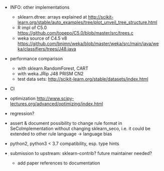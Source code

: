 - INFO: other implementations
    - sklearn.dtree: arrays explained at <http://scikit-learn.org/stable/auto_examples/tree/plot_unveil_tree_structure.html>
    - R impl of C5.0 <https://github.com/topepo/C5.0/blob/master/src/trees.c>
    - weka source of C4.5 v8 <https://github.com/bnjmn/weka/blob/master/weka/src/main/java/weka/classifiers/trees/J48.java>

- performance comparison
    - with sklearn.RandomForest, CART
    - with weka.JRip J48 PRISM CN2
    - test data sets: <http://scikit-learn.org/stable/datasets/index.html>

- CI
- optimization <http://www.scipy-lectures.org/advanced/optimizing/index.html>

- regression?
- assert & document possibility to change rule format in SeCoImplementation
    without changing sklearn_seco, i.e. it could be extended to other rule
    language → language bias

- python2, python3 < 3.7 compatibility, esp. type hints
- submission to upstream: sklearn-contrib? future maintainer needed?
    - add paper references to documentation
